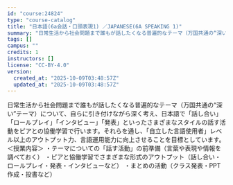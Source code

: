 ```yaml
---
id: "course:24824"
type: "course-catalog"
title: "日本語(6a会話・口頭表現1) ／JAPANESE(6A SPEAKING 1)"
summary: "日常生活から社会問題まで誰もが話したくなる普遍的なテーマ（万国共通の“深い”テーマ）について、自らに引き付けながら深く考え、日本語で「話し合い」「ロールプレイ」「インタビュー」「発表」といったさまざまなスタイルの話す活動をピアとの協働学習で…"
tags: []
campus: ""
credits: 1
instructors: []
license: "CC-BY-4.0"
version:
  created_at: "2025-10-09T03:48:57Z"
  updated_at: "2025-10-09T03:48:57Z"
---
```

日常生活から社会問題まで誰もが話したくなる普遍的なテーマ（万国共通の“深い”テーマ）について、自らに引き付けながら深く考え、日本語で「話し合い」「ロールプレイ」「インタビュー」「発表」といったさまざまなスタイルの話す活動をピアとの協働学習で行います。それらを通し、「自立した言語使用者」レベル以上のアウトプット力、言語運用能力に向上させることを目標としています。 ＜授業内容＞ ・テーマについての「話す活動」の前準備（言葉や表現や情報を調べておく） ・ピアと協働学習でさまざまな形式のアウトプット（話し合い・ロールプレイ・発表・インタビューなど） ・まとめの活動（クラス発表・PPT作成・投書など）
